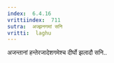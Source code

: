 ```yaml
---
index:  6.4.16
vrittiindex:  711
sutra:  अज्झनगमां सनि
vritti:  laghu 
---
```


अजन्तानां हन्तेरजादेशगमेश्च दीर्घो झलादौ सनि..

